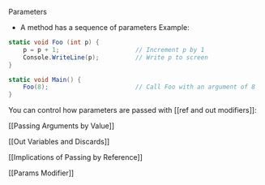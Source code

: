 Parameters
- A method has a sequence of parameters
Example:
```C#
static void Foo (int p) {
	p = p + 1;                     // Increment p by 1
	Console.WriteLine(p);          // Write p to screen 
}

static void Main() {
	Foo(8);                        // Call Foo with an argument of 8
}
```

You can control how parameters are passed with [[ref and out modifiers]]:

[[Passing Arguments by Value]]

[[Out Variables and Discards]]

[[Implications of Passing by Reference]]

[[Params Modifier]]




